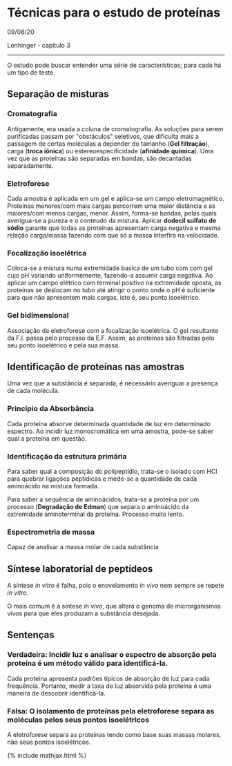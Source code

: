 # Técnicas para o estudo de proteínas

09/08/20

Lenhinger - capitulo 3

---

O estudo pode buscar entender uma série de características; para cada há um tipo de teste.

## Separação de misturas

### Cromatografia

Antigamente, era usada a coluna de cromatografia. As soluções para serem purificadas passam por "obstáculos" seletivos, que dificulta mais a passagem de certas moléculas a depender do tamanho (**Gel filtração**), carga (**troca iônica**) ou estereoespecificidade (**afinidade química**). Uma vez que as proteínas são separadas em bandas, são decantadas separadamente.

### Eletroforese

Cada amostra é aplicada em um gel e aplica-se um campo eletromagnético. Proteínas menores/com mais cargas percorrem uma maior distância e as maiores/com menos cargas, menor. Assim, forma-se bandas, pelas quais averigua-se a pureza e o conteudo da mistura. Aplicar **dodecil sulfato de sódio** garante que todas as proteínas apresentam carga negativa e mesma relação carga/massa fazendo com que só a massa interfira na velocidade.

### Focalização isoelétrica

Coloca-se a mistura numa extremidade basica de um tubo com com gel cujo pH variando uniformemente, fazendo-a assumir carga negativa. Ao aplicar um campo elétrico com terminal positivo na extremidade oposta, as proteínas se deslocam no tubo até atingir o ponto onde o pH é suficiente para que não apresentem mais cargas, isto é, seu ponto isoelétrico.

### Gel bidimensional

Associação da eletroforese com a focalização isoelétrica. O gel resultante da F.I. passa pelo processo da E.F. Assim, as proteínas são filtradas pelo seu ponto isoelétrico e pela sua massa.

## Identificação de proteínas nas amostras

Uma vez que a substância é separada, é necessário averiguar a presença de cada molécula.

### Princípio da Absorbância

Cada proteína absorve determinada quantidade de luz em determinado espectro. Ao incidir luz monocromática em uma amostra, pode-se saber qual a proteína em questão.

### Identificação da estrutura primária

Para saber qual a composição do polipeptídio, trata-se o isolado com HCl para quebrar ligações peptídicas e mede-se a quantidade de cada aminoácido na mistura formada.

Para saber a sequência de aminoácidos, trata-se a proteína por um processo (**Degradação de Edman**) que separa o aminoácido da extremidade aminoterminal da proteína. Processo muito lento.

### Espectrometria de massa

Capaz de analisar a massa molar de cada substância

## Síntese laboratorial de peptídeos

A síntese *in vitro* é falha, pois o enovelamento *in vivo* nem sempre se repete *in vitro*.

O mais comum é a síntese *in vivo*, que altera o genoma de microrganismos vivos para que eles produzam a substância desejada.

## Sentenças

### Verdadeira: Incidir luz e analisar o espectro de absorção pela proteína é um método válido para identificá-la.

Cada proteína apresenta padrões típicos de absorção de luz para cada frequência. Portanto, medir a taxa de luz absorvida pela proteína é uma maneira de descobrir identificá-la.

### Falsa: O isolamento de proteínas pela eletroforese separa as moléculas pelos seus pontos isoelétricos

A eletroforese separa as proteínas tendo como base suas massas molares, não seus pontos isoelétricos.

{% include mathjax.html %}